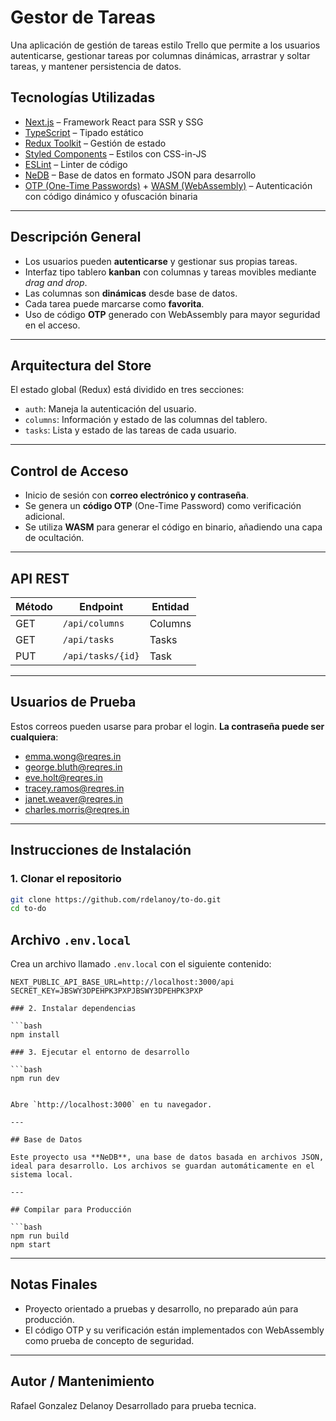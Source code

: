 
# Gestor de Tareas

Una aplicación de gestión de tareas estilo Trello que permite a los usuarios autenticarse, gestionar tareas por columnas dinámicas, arrastrar y soltar tareas, y mantener persistencia de datos.

## Tecnologías Utilizadas

- [Next.js](https://nextjs.org/) – Framework React para SSR y SSG
- [TypeScript](https://www.typescriptlang.org/) – Tipado estático
- [Redux Toolkit](https://redux-toolkit.js.org/) – Gestión de estado
- [Styled Components](https://styled-components.com/) – Estilos con CSS-in-JS
- [ESLint](https://eslint.org/) – Linter de código
- [NeDB](https://github.com/louischatriot/nedb) – Base de datos en formato JSON para desarrollo
- [OTP (One-Time Passwords)](https://datatracker.ietf.org/doc/html/rfc4226) + [WASM (WebAssembly)](https://webassembly.org/) – Autenticación con código dinámico y ofuscación binaria

---

##  Descripción General

- Los usuarios pueden **autenticarse** y gestionar sus propias tareas.
- Interfaz tipo tablero **kanban** con columnas y tareas movibles mediante *drag and drop*.
- Las columnas son **dinámicas** desde base de datos.
- Cada tarea puede marcarse como **favorita**.
- Uso de código **OTP** generado con WebAssembly para mayor seguridad en el acceso.

---

## Arquitectura del Store

El estado global (Redux) está dividido en tres secciones:

- `auth`: Maneja la autenticación del usuario.
- `columns`: Información y estado de las columnas del tablero.
- `tasks`: Lista y estado de las tareas de cada usuario.

---

## Control de Acceso

- Inicio de sesión con **correo electrónico y contraseña**.
- Se genera un **código OTP** (One-Time Password) como verificación adicional.
- Se utiliza **WASM** para generar el código en binario, añadiendo una capa de ocultación.

---

## API REST

| Método | Endpoint                            | Entidad |
|--------|-------------------------------------|---------|
| GET    | `/api/columns`                      | Columns |
| GET    | `/api/tasks`                        | Tasks   |
| PUT    | `/api/tasks/{id}`                   | Task    |

---

## Usuarios de Prueba

Estos correos pueden usarse para probar el login. **La contraseña puede ser cualquiera**:

- emma.wong@reqres.in  
- george.bluth@reqres.in  
- eve.holt@reqres.in  
- tracey.ramos@reqres.in  
- janet.weaver@reqres.in  
- charles.morris@reqres.in  

---

## Instrucciones de Instalación

### 1. Clonar el repositorio

```bash
git clone https://github.com/rdelanoy/to-do.git
cd to-do
```

## Archivo `.env.local`

Crea un archivo llamado `.env.local` con el siguiente contenido:

```env
NEXT_PUBLIC_API_BASE_URL=http://localhost:3000/api
SECRET_KEY=JBSWY3DPEHPK3PXPJBSWY3DPEHPK3PXP

### 2. Instalar dependencias

```bash
npm install

### 3. Ejecutar el entorno de desarrollo

```bash
npm run dev


Abre `http://localhost:3000` en tu navegador.

---

## Base de Datos

Este proyecto usa **NeDB**, una base de datos basada en archivos JSON, ideal para desarrollo. Los archivos se guardan automáticamente en el sistema local.

---

## Compilar para Producción

```bash
npm run build
npm start
```

---

## Notas Finales

- Proyecto orientado a pruebas y desarrollo, no preparado aún para producción.
- El código OTP y su verificación están implementados con WebAssembly como prueba de concepto de seguridad.

---

## Autor / Mantenimiento
Rafael Gonzalez Delanoy
Desarrollado para prueba tecnica.
